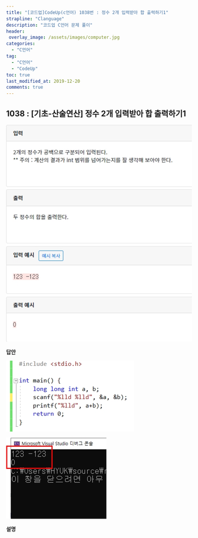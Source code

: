 ```yaml
---
title: "[코드업]CodeUp(c언어) 1038번 : 정수 2개 입력받아 합 출력하기1"
strapline: "Clanguage"
description: "코드업 C언어 문제 풀이"
header:
 overlay_image: /assets/images/computer.jpg
categories:
  - "C언어"
tag:
  - "C언어"
  - "CodeUp"
toc: true
last_modified_at: 2019-12-20
comments: true
---
```


## 1038 : [기초-산술연산] 정수 2개 입력받아 합 출력하기1

![c1038](/assets/images/c1038.jpg)

**답안**<br>

![c1038](/assets/images/c1038-2.jpg)

![c1038](/assets/images/c1038-1.jpg)

**설명**

